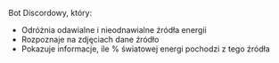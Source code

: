 Bot Discordowy, który:
- Odróżnia odawialne i nieodnawialne źródła energii
- Rozpoznaje na zdjęciach dane źródło
- Pokazuje informacje, ile % światowej energi pochodzi z tego źródła
